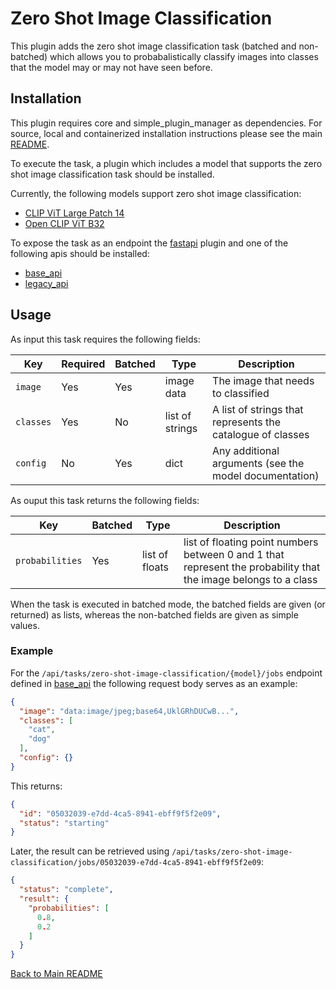 # Zero Shot Image Classification

This plugin adds the zero shot image classification task (batched and non-batched) which allows you to probabalistically classify images into classes that the model may or may not have seen before.

## Installation

This plugin requires core and simple_plugin_manager as dependencies. For source, local and containerized installation instructions please see the main [README](../../README.md).

To execute the task, a plugin which includes a model that supports the zero shot image classification task should be installed. 

Currently, the following models support zero shot image classification:
- [CLIP ViT Large Patch 14](../clip_vit_large_patch14/README.md)
- [Open CLIP ViT B32](../open_clip_vit_b32/README.md)

To expose the task as an endpoint the [fastapi](../fastapi/README.md) plugin and one of the following apis should be installed:
- [base_api](../base_api/README.md)
- [legacy_api](../legacy_api/README.md)

## Usage

As input this task requires the following fields:

| Key | Required | Batched | Type| Description |
| --- | --- | --- | --- | --- |
| `image` | Yes | Yes | image data | The image that needs to classified |
| `classes` | Yes | No | list of strings | A list of strings that represents the catalogue of classes |
| `config` | No | Yes | dict | Any additional arguments (see the model documentation) |


As ouput this task returns the following fields:

| Key | Batched | Type| Description |
| --- | --- | --- | --- |
| `probabilities` | Yes | list of floats | list of floating point numbers between 0 and 1 that represent the probability that the image belongs to a class |

When the task is executed in batched mode, the batched fields are given (or returned) as lists, whereas the non-batched fields are given as simple values.


### Example

For the `/api/tasks/zero-shot-image-classification/{model}/jobs` endpoint defined in [base_api](../base_api/README.md) the following request body serves as an example:

```json
{
  "image": "data:image/jpeg;base64,UklGRhDUCwB...",
  "classes": [
    "cat",
    "dog"
  ],
  "config": {}
}
```


This returns:

```json
{
  "id": "05032039-e7dd-4ca5-8941-ebff9f5f2e09",
  "status": "starting"
}
```

Later, the result can be retrieved using `/api/tasks/zero-shot-image-classification/jobs/05032039-e7dd-4ca5-8941-ebff9f5f2e09`:

```json
{
  "status": "complete",
  "result": {
    "probabilities": [
      0.8,
      0.2
    ]
  }
}
```


[Back to Main README](../../README.md)

